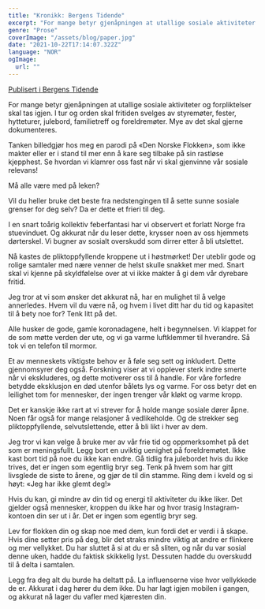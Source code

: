 ```yaml
---
title: "Kronikk: Bergens Tidende"
excerpt: "For mange betyr gjenåpningen at utallige sosiale aktiviteter og forpliktelser skal tas igjen. I tur og orden skal fritiden svelges av styremøter, fester, hytteturer, julebord, familietreff og foreldremøter. Mye av det skal gjerne dokumenteres. Tanken billedgjør hos meg en parodi på «Den Norske Flokken», som ikke makter eller er i stand til mer enn å kare seg tilbake på sin rastløse kjepphest. Se hvordan vi klamrer oss fast når vi skal gjenvinne vår sosiale relevans! Må alle være med på leken? Vil du heller bruke det beste fra nedstengingen til å sette sunne sosiale grenser for deg selv? Da er dette et frieri til deg. I en snart toårig kollektiv feberfantasi har vi observert et forlatt Norge fra stuevinduet. Og akkurat når du leser dette, krysser noen av oss hjemmets dørterskel. Vi bugner av sosialt overskudd som dirrer etter å bli utslettet."
genre: "Prose"
coverImage: "/assets/blog/paper.jpg"
date: "2021-10-22T17:14:07.322Z"
language: "NOR"
ogImage:
  url: ""
---
```


[Publisert i Bergens Tidende](https://www.bt.no/btmeninger/debatt/i/28qgXy/hvem-vil-du-vaere-etter-gjenaapningen)

For mange betyr gjenåpningen at utallige sosiale aktiviteter og forpliktelser skal tas igjen. I tur og orden skal fritiden svelges av styremøter, fester, hytteturer, julebord, familietreff og foreldremøter. Mye av det skal gjerne dokumenteres.

Tanken billedgjør hos meg en parodi på «Den Norske Flokken», som ikke makter eller er i stand til mer enn å kare seg tilbake på sin rastløse kjepphest. Se hvordan vi klamrer oss fast når vi skal gjenvinne vår sosiale relevans!

Må alle være med på leken?

Vil du heller bruke det beste fra nedstengingen til å sette sunne sosiale grenser for deg selv? Da er dette et frieri til deg.

I en snart toårig kollektiv feberfantasi har vi observert et forlatt Norge fra stuevinduet. Og akkurat når du leser dette, krysser noen av oss hjemmets dørterskel. Vi bugner av sosialt overskudd som dirrer etter å bli utslettet.

Nå kastes de pliktoppfyllende kroppene ut i høstmørket! Der uteblir gode og rolige samtaler med nære venner de helst skulle snakket mer med. Snart skal vi kjenne på skyldfølelse over at vi ikke makter å gi dem vår dyrebare fritid.

Jeg tror at vi som ønsker det akkurat nå, har en mulighet til å velge annerledes. Hvem vil du være nå, og hvem i livet ditt har du tid og kapasitet til å bety noe for? Tenk litt på det.

Alle husker de gode, gamle koronadagene, helt i begynnelsen. Vi klappet for de som møtte verden der ute, og vi ga varme luftklemmer til hverandre. Så tok vi en telefon til mormor.

Et av menneskets viktigste behov er å føle seg sett og inkludert. Dette gjennomsyrer deg også. Forskning viser at vi opplever sterk indre smerte når vi ekskluderes, og dette motiverer oss til å handle. For våre forfedre betydde eksklusjon en død utenfor bålets lys og varme. For oss betyr det en leilighet tom for mennesker, der ingen trenger vår kløkt og varme kropp.

Det er kanskje ikke rart at vi strever for å holde mange sosiale dører åpne. Noen får også for mange relasjoner å vedlikeholde. Og de strekker seg pliktoppfyllende, selvutslettende, etter å bli likt i hver av dem.

Jeg tror vi kan velge å bruke mer av vår frie tid og oppmerksomhet på det som er meningsfullt. Legg bort en uviktig uenighet på foreldremøtet. Ikke kast bort tid på noe du ikke kan endre. Gå tidlig fra julebordet hvis du ikke trives, det er ingen som egentlig bryr seg. Tenk på hvem som har gitt livsglede de siste to årene, og gjør de til din stamme. Ring dem i kveld og si høyt: «Jeg har ikke glemt deg!»

Hvis du kan, gi mindre av din tid og energi til aktiviteter du ikke liker. Det gjelder også mennesker, kroppen du ikke har og hvor trasig Instagram-kontoen din ser ut i år. Det er ingen som egentlig bryr seg.

Lev for flokken din og skap noe med dem, kun fordi det er verdi i å skape. Hvis dine setter pris på deg, blir det straks mindre viktig at andre er flinkere og mer vellykket. Du har sluttet å si at du er så sliten, og når du var sosial denne uken, hadde du faktisk skikkelig lyst. Dessuten hadde du overskudd til å delta i samtalen.

Legg fra deg alt du burde ha deltatt på. La influenserne vise hvor vellykkede de er. Akkurat i dag hører du dem ikke. Du har lagt igjen mobilen i gangen, og akkurat nå lager du vafler med kjæresten din.
